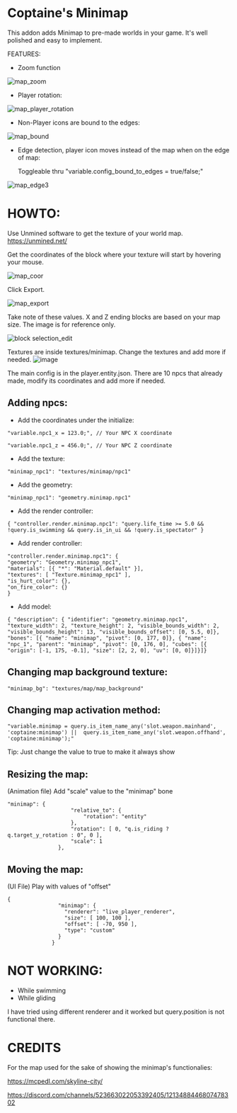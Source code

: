 # Coptaine's Minimap

This addon adds Minimap to pre-made worlds in your game. It's well polished and easy to implement.






FEATURES:

- Zoom function

![map_zoom](https://github.com/coptaine/Bedrock-Minimap/assets/34676595/6361dc86-2c40-4f9f-bc1a-443da53ca95a)

- Player rotation:

![map_player_rotation](https://github.com/coptaine/Bedrock-Minimap/assets/34676595/72eb7a02-a4a6-48a3-9531-fdfee6d02ed8)

- Non-Player icons are bound to the edges:

![map_bound](https://github.com/coptaine/Bedrock-Minimap/assets/34676595/6fe68520-df24-45bf-a71e-96579b61d440)

- Edge detection, player icon moves instead of the map when on the edge of map:

  Toggleable thru "variable.config_bound_to_edges = true/false;"

![map_edge3](https://github.com/coptaine/Bedrock-Minimap/assets/34676595/5d4f1ba6-5174-4727-af60-1b1cc6e94050)



# **HOWTO:**


Use Unmined software to get the texture of your world map. https://unmined.net/

Get the coordinates of the block where your texture will start by hovering your mouse.

![map_coor](https://github.com/coptaine/Bedrock-Minimap/assets/34676595/30ec26b7-8dd4-4964-8814-fdbe8df3634a)

Click Export.

![map_export](https://github.com/coptaine/Bedrock-Minimap/assets/34676595/94146c6d-3a81-402a-92f6-b953b9c25a81)

Take note of these values. X and Z ending blocks are based on your map size. The image is for reference only.

![block selection_edit](https://github.com/coptaine/Bedrock-Minimap/assets/34676595/d054a413-d437-48dd-b62e-58ac2da13a71)

Textures are inside textures/minimap. Change the textures and add more if needed.
![image](https://github.com/coptaine/Bedrock-Minimap/assets/34676595/42d90dca-f831-4e1d-8e75-62a05443e661)

The main config is in the player.entity.json. There are 10 npcs that already made, modify its coordinates and add more if needed.
## Adding npcs:
- Add the coordinates under the initialize:

```
"variable.npc1_x = 123.0;", // Your NPC X coordinate

"variable.npc1_z = 456.0;", // Your NPC Z coordinate

```
- Add the texture:
```
"minimap_npc1": "textures/minimap/npc1"
```

- Add the geometry:
```
"minimap_npc1": "geometry.minimap.npc1"
```

- Add the render controller:
```
{ "controller.render.minimap.npc1": "query.life_time >= 5.0 && !query.is_swimming && query.is_in_ui && !query.is_spectator" }
```

- Add render controller:
```
"controller.render.minimap.npc1": {
"geometry": "Geometry.minimap_npc1",
"materials": [{ "*": "Material.default" }],
"textures": [ "Texture.minimap_npc1" ],
"is_hurt_color": {},
"on_fire_color": {}
}
```

- Add model:
```
{ "description": { "identifier": "geometry.minimap.npc1", "texture_width": 2, "texture_height": 2, "visible_bounds_width": 2, "visible_bounds_height": 13, "visible_bounds_offset": [0, 5.5, 0]}, "bones": [{ "name": "minimap", "pivot": [0, 177, 0]}, { "name": "npc_1", "parent": "minimap", "pivot": [0, 176, 0], "cubes": [{ "origin": [-1, 175, -0.1], "size": [2, 2, 0], "uv": [0, 0]}]}]}
```

## Changing map background texture:
```
"minimap_bg": "textures/map/map_background"
```

## Changing map activation method: 
```
"variable.minimap = query.is_item_name_any('slot.weapon.mainhand', 'coptaine:minimap') ||  query.is_item_name_any('slot.weapon.offhand', 'coptaine:minimap');"
```

Tip: Just change the value to true to make it always show

## Resizing the map:
  (Animation file) Add "scale" value to the "minimap" bone
  
```
"minimap": {
					"relative_to": {
						"rotation": "entity"
					},
					"rotation": [ 0, "q.is_riding ? q.target_y_rotation : 0", 0 ],
					"scale": 1
				},
```

## Moving the map:
  (UI File) Play with values of "offset"
  
```
{
                "minimap": {
                  "renderer": "live_player_renderer",
                  "size": [ 100, 100 ],
                  "offset": [ -70, 950 ],
                  "type": "custom"
                }
              }
```


# **NOT WORKING:**
- While swimming
- While gliding

I have tried using different renderer and it worked but query.position is not functional there.

# **CREDITS**
For the map used for the sake of showing the minimap's functionalies:

https://mcpedl.com/skyline-city/

https://discord.com/channels/523663022053392405/1213488446807478302




